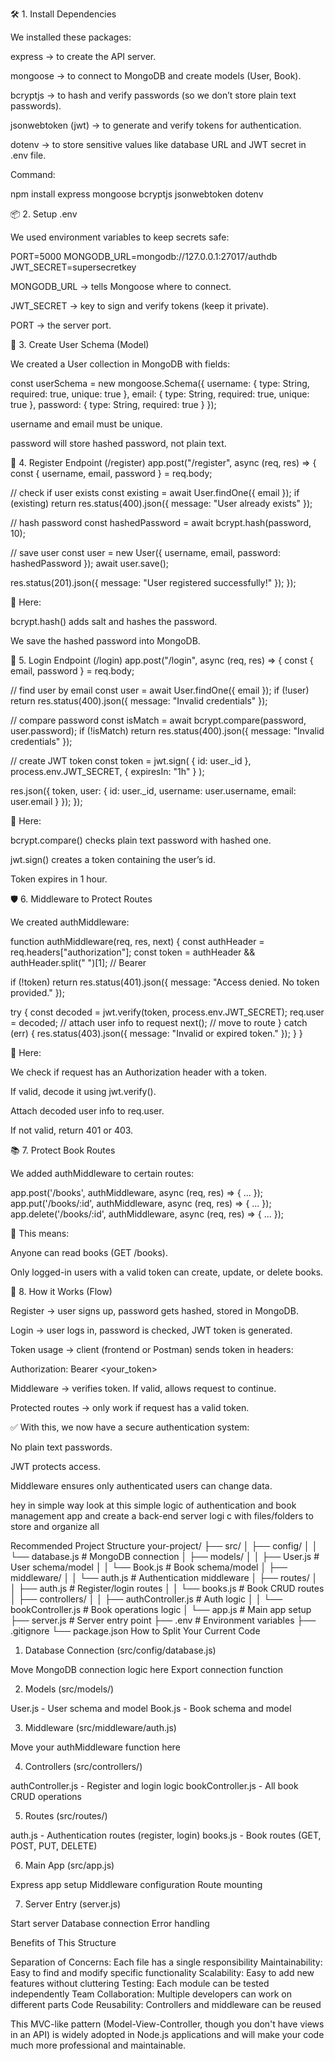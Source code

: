 🛠 1. Install Dependencies

We installed these packages:

express → to create the API server.

mongoose → to connect to MongoDB and create models (User, Book).

bcryptjs → to hash and verify passwords (so we don’t store plain text passwords).

jsonwebtoken (jwt) → to generate and verify tokens for authentication.

dotenv → to store sensitive values like database URL and JWT secret in .env file.

Command:

npm install express mongoose bcryptjs jsonwebtoken dotenv

📦 2. Setup .env

We used environment variables to keep secrets safe:

PORT=5000
MONGODB_URL=mongodb://127.0.0.1:27017/authdb
JWT_SECRET=supersecretkey


MONGODB_URL → tells Mongoose where to connect.

JWT_SECRET → key to sign and verify tokens (keep it private).

PORT → the server port.

👤 3. Create User Schema (Model)

We created a User collection in MongoDB with fields:

const userSchema = new mongoose.Schema({
  username: { type: String, required: true, unique: true },
  email:    { type: String, required: true, unique: true },
  password: { type: String, required: true }
});


username and email must be unique.

password will store hashed password, not plain text.

🔐 4. Register Endpoint (/register)
app.post("/register", async (req, res) => {
  const { username, email, password } = req.body;

  // check if user exists
  const existing = await User.findOne({ email });
  if (existing) return res.status(400).json({ message: "User already exists" });

  // hash password
  const hashedPassword = await bcrypt.hash(password, 10);

  // save user
  const user = new User({ username, email, password: hashedPassword });
  await user.save();

  res.status(201).json({ message: "User registered successfully!" });
});


📌 Here:

bcrypt.hash() adds salt and hashes the password.

We save the hashed password into MongoDB.

🔑 5. Login Endpoint (/login)
app.post("/login", async (req, res) => {
  const { email, password } = req.body;

  // find user by email
  const user = await User.findOne({ email });
  if (!user) return res.status(400).json({ message: "Invalid credentials" });

  // compare password
  const isMatch = await bcrypt.compare(password, user.password);
  if (!isMatch) return res.status(400).json({ message: "Invalid credentials" });

  // create JWT token
  const token = jwt.sign(
    { id: user._id },
    process.env.JWT_SECRET,
    { expiresIn: "1h" }
  );

  res.json({ token, user: { id: user._id, username: user.username, email: user.email } });
});


📌 Here:

bcrypt.compare() checks plain text password with hashed one.

jwt.sign() creates a token containing the user’s id.

Token expires in 1 hour.

🛡 6. Middleware to Protect Routes

We created authMiddleware:

function authMiddleware(req, res, next) {
  const authHeader = req.headers["authorization"];
  const token = authHeader && authHeader.split(" ")[1]; // Bearer <token>

  if (!token) return res.status(401).json({ message: "Access denied. No token provided." });

  try {
    const decoded = jwt.verify(token, process.env.JWT_SECRET);
    req.user = decoded; // attach user info to request
    next(); // move to route
  } catch (err) {
    res.status(403).json({ message: "Invalid or expired token." });
  }
}


📌 Here:

We check if request has an Authorization header with a token.

If valid, decode it using jwt.verify().

Attach decoded user info to req.user.

If not valid, return 401 or 403.

📚 7. Protect Book Routes

We added authMiddleware to certain routes:

app.post('/books', authMiddleware, async (req, res) => { ... });
app.put('/books/:id', authMiddleware, async (req, res) => { ... });
app.delete('/books/:id', authMiddleware, async (req, res) => { ... });


📌 This means:

Anyone can read books (GET /books).

Only logged-in users with a valid token can create, update, or delete books.

🚀 8. How it Works (Flow)

Register → user signs up, password gets hashed, stored in MongoDB.

Login → user logs in, password is checked, JWT token is generated.

Token usage → client (frontend or Postman) sends token in headers:

Authorization: Bearer <your_token>


Middleware → verifies token. If valid, allows request to continue.

Protected routes → only work if request has a valid token.

✅ With this, we now have a secure authentication system:

No plain text passwords.

JWT protects access.

Middleware ensures only authenticated users can change data.




hey in simple way look at this simple logic of authentication and book management app and create a back-end server logi c with files/folders to store and organize all 



Recommended Project Structure
your-project/
├── src/
│   ├── config/
│   │   └── database.js          # MongoDB connection
│   ├── models/
│   │   ├── User.js              # User schema/model
│   │   └── Book.js              # Book schema/model
│   ├── middleware/
│   │   └── auth.js              # Authentication middleware
│   ├── routes/
│   │   ├── auth.js              # Register/login routes
│   │   └── books.js             # Book CRUD routes
│   ├── controllers/
│   │   ├── authController.js    # Auth logic
│   │   └── bookController.js    # Book operations logic
│   └── app.js                   # Main app setup
├── server.js                    # Server entry point
├── .env                         # Environment variables
├── .gitignore
└── package.json
How to Split Your Current Code
1. Database Connection (src/config/database.js)

Move MongoDB connection logic here
Export connection function

2. Models (src/models/)

User.js - User schema and model
Book.js - Book schema and model

3. Middleware (src/middleware/auth.js)

Move your authMiddleware function here

4. Controllers (src/controllers/)

authController.js - Register and login logic
bookController.js - All book CRUD operations

5. Routes (src/routes/)

auth.js - Authentication routes (register, login)
books.js - Book routes (GET, POST, PUT, DELETE)

6. Main App (src/app.js)

Express app setup
Middleware configuration
Route mounting

7. Server Entry (server.js)

Start server
Database connection
Error handling

Benefits of This Structure

Separation of Concerns: Each file has a single responsibility
Maintainability: Easy to find and modify specific functionality
Scalability: Easy to add new features without cluttering
Testing: Each module can be tested independently
Team Collaboration: Multiple developers can work on different parts
Code Reusability: Controllers and middleware can be reused

This MVC-like pattern (Model-View-Controller, though you don't have views in an API) is widely adopted in Node.js applications and will make your code much more professional and maintainable.